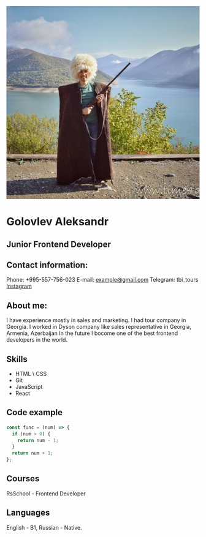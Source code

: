 ![photo](photo.jpg "Фото меня")
# Golovlev Aleksandr

## Junior Frontend Developer

## Contact information:

Phone: +995-557-756-023
E-mail: example@gmail.com
Telegram: tbi_tours
[Instagram](https://www.instagram.com/golovlev_alex/)

## About me:

I have experience mostly in sales and marketing.
I had tour company in Georgia.
I worked in Dyson company like sales representative in Georgia, Armenia, Azerbaijan
In the future I bocome one of the best frontend developers in the world.

## Skills

* HTML \ CSS
* Git
* JavaScript
* React

## Code example
```javascript
const func = (num) => {
  if (num > 0) {
    return num - 1;
  }
  return num + 1;
};
```

## Courses

RsSchool - Frontend Developer

## Languages

English - B1, Russian - Native.
